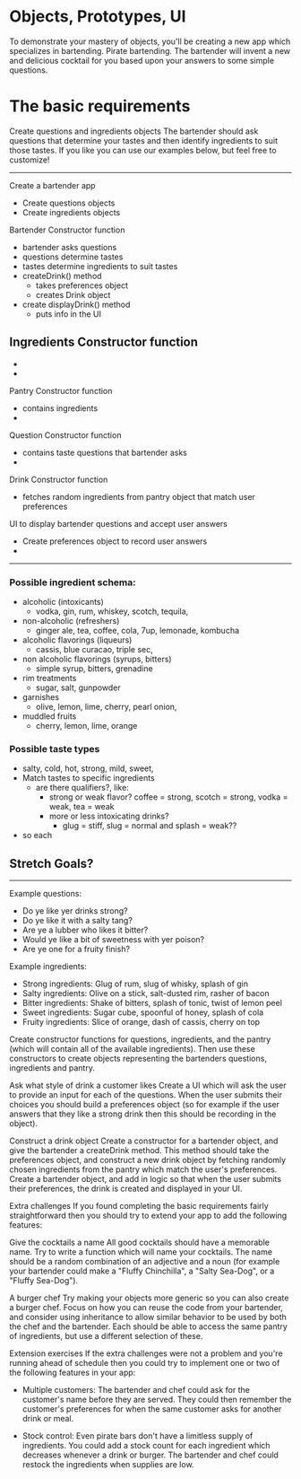 # Objects, Prototypes, UI
To demonstrate your mastery of objects, you'll be creating a new app which specializes in bartending. Pirate bartending. The bartender will invent a new and delicious cocktail for you based upon your answers to some simple questions.

# The basic requirements
Create questions and ingredients objects
The bartender should ask questions that determine your tastes and then identify ingredients to suit those tastes. If you like you can use our examples below, but feel free to customize!

***
Create a bartender app
  - Create questions objects
  - Create ingredients objects

Bartender Constructor function
  - bartender asks questions
  - questions determine tastes
  - tastes determine ingredients to suit tastes
  - createDrink() method
    - takes preferences object
    - creates Drink object
  - create displayDrink() method
    - puts info in the UI

Ingredients Constructor function
  -
  -
  -

Pantry Constructor function
  - contains ingredients
  -

Question Constructor function
  - contains taste questions that bartender asks
  -

Drink Constructor function
  - fetches random ingredients from pantry object that match user preferences

UI to display bartender questions and accept user answers
  - Create preferences object to record user answers
  -


***

### Possible ingredient schema:
  - alcoholic (intoxicants)
    - vodka, gin, rum, whiskey, scotch, tequila,
  - non-alcoholic (refreshers)
    - ginger ale, tea, coffee, cola, 7up, lemonade, kombucha
  - alcoholic flavorings (liqueurs)
    - cassis, blue curacao, triple sec,
  - non alcoholic flavorings (syrups, bitters)
    - simple syrup, bitters, grenadine
  - rim treatments
    - sugar, salt, gunpowder
  - garnishes
    - olive, lemon, lime, cherry, pearl onion,  
  - muddled fruits
    - cherry, lemon, lime, orange

### Possible taste types
  - salty, cold, hot, strong, mild, sweet,
  - Match tastes to specific ingredients
    - are there qualifiers?, like:
      - strong or weak flavor?
        coffee = strong, scotch = strong, vodka = weak, tea = weak
      - more or less intoxicating drinks?
        - glug = stiff, slug = normal and splash = weak??
  - so each 






## Stretch Goals?

***

Example questions:

- Do ye like yer drinks strong?
- Do ye like it with a salty tang?
- Are ye a lubber who likes it bitter?
- Would ye like a bit of sweetness with yer poison?
- Are ye one for a fruity finish?

Example ingredients:

- Strong ingredients: Glug of rum, slug of whisky, splash of gin
- Salty ingredients: Olive on a stick, salt-dusted rim, rasher of bacon
- Bitter ingredients: Shake of bitters, splash of tonic, twist of lemon peel
- Sweet ingredients: Sugar cube, spoonful of honey, splash of cola
- Fruity ingredients: Slice of orange, dash of cassis, cherry on top

Create constructor functions for questions, ingredients, and the pantry (which will contain all of the available ingredients). Then use these constructors to create objects representing the bartenders questions, ingredients and pantry.

Ask what style of drink a customer likes
Create a UI which will ask the user to provide an input for each of the questions. When the user submits their choices you should build a preferences object (so for example if the user answers that they like a strong drink then this should be recording in the object).

Construct a drink object
Create a constructor for a bartender object, and give the bartender a createDrink method. This method should take the preferences object, and construct a new drink object by fetching randomly chosen ingredients from the pantry which match the user's preferences. Create a bartender object, and add in logic so that when the user submits their preferences, the drink is created and displayed in your UI.

Extra challenges
If you found completing the basic requirements fairly straightforward then you should try to extend your app to add the following features:

Give the cocktails a name
All good cocktails should have a memorable name. Try to write a function which will name your cocktails. The name should be a random combination of an adjective and a noun (for example your bartender could make a "Fluffy Chinchilla", a "Salty Sea-Dog", or a "Fluffy Sea-Dog").

A burger chef
Try making your objects more generic so you can also create a burger chef. Focus on how you can reuse the code from your bartender, and consider using inheritance to allow similar behavior to be used by both the chef and the bartender. Each should be able to access the same pantry of ingredients, but use a different selection of these.

Extension exercises
If the extra challenges were not a problem and you're running ahead of schedule then you could try to implement one or two of the following features in your app:

- Multiple customers: The bartender and chef could ask for the customer's name before they are served. They could then remember the customer's preferences for when the same customer asks for another drink or meal.

- Stock control: Even pirate bars don't have a limitless supply of ingredients. You could add a stock count for each ingredient which decreases whenever a drink or burger. The bartender and chef could restock the ingredients when supplies are low.
